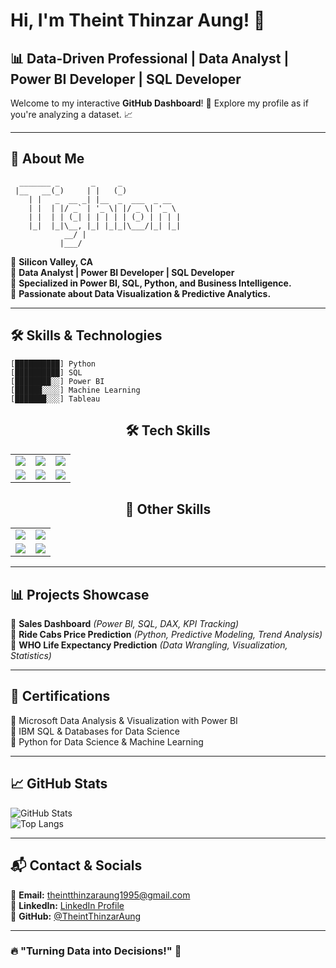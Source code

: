# Hi, I'm Theint Thinzar Aung! 👋

## 📊 Data-Driven Professional | Data Analyst | Power BI Developer | SQL Developer

Welcome to my interactive **GitHub Dashboard**! 🚀 Explore my profile as if you're analyzing a dataset. 📈

---

## 🎨 About Me  
```ascii
  _______ _       _     _              
 |__   __(_)     | |   (_)             
    | |   _  __ _| |__  _  ___  _ __    
    | |  | |/ _` | '_ \| |/ _ \| '_ \   
    | |  | | (_| | | | | | (_) | | | |  
    |_|  |_|\__, |_| |_|_|\___/|_| |_|  
            __/ |                        
           |___/                         
```
📍 **Silicon Valley, CA**  
📌 **Data Analyst | Power BI Developer | SQL Developer**  
📌 **Specialized in Power BI, SQL, Python, and Business Intelligence.**  
📌 **Passionate about Data Visualization & Predictive Analytics.**  

---

## 🛠 Skills & Technologies  
```ascii
[██████████] Python        
[██████████] SQL          
[████████░░] Power BI     
[██████░░░░] Machine Learning 
[███████░░░] Tableau      
```
<!-- Tech Skills Card -->
<div align="center">
    <h2>🛠 Tech Skills</h2>
    <table>
        <tr>
            <td><img src="https://img.shields.io/badge/Python-3776AB?style=for-the-badge&logo=python&logoColor=white" /></td>
            <td><img src="https://img.shields.io/badge/SQL-4479A1?style=for-the-badge&logo=MySQL&logoColor=white" /></td>
            <td><img src="https://img.shields.io/badge/PowerBI-F2C811?style=for-the-badge&logo=powerbi&logoColor=black" /></td>
        </tr>
        <tr>
            <td><img src="https://img.shields.io/badge/Tableau-E97627?style=for-the-badge&logo=tableau&logoColor=white" /></td>
            <td><img src="https://img.shields.io/badge/Pandas-150458?style=for-the-badge&logo=pandas&logoColor=white" /></td>
            <td><img src="https://img.shields.io/badge/Numpy-013243?style=for-the-badge&logo=numpy&logoColor=white" /></td>
        </tr>
    </table>
</div>

<!-- Other Skills Card -->
<div align="center">
    <h2>🌟 Other Skills</h2>
    <table>
        <tr>
            <td><img src="https://img.shields.io/badge/Business%20Intelligence-0078D4?style=for-the-badge&logo=microsoft&logoColor=white" /></td>
            <td><img src="https://img.shields.io/badge/Data%20Visualization-4CAF50?style=for-the-badge&logo=chartjs&logoColor=white" /></td>
        </tr>
        <tr>
            <td><img src="https://img.shields.io/badge/Statistical%20Analysis-FF5733?style=for-the-badge&logo=googleanalytics&logoColor=white" /></td>
            <td><img src="https://img.shields.io/badge/Problem%20Solving-6C757D?style=for-the-badge&logo=codeforces&logoColor=white" /></td>
        </tr>
    </table>
</div>

---

## 📊 Projects Showcase  
📌 **Sales Dashboard** *(Power BI, SQL, DAX, KPI Tracking)*  
📌 **Ride Cabs Price Prediction** *(Python, Predictive Modeling, Trend Analysis)*  
📌 **WHO Life Expectancy Prediction** *(Data Wrangling, Visualization, Statistics)*  

---

## 📜 Certifications  
📜 Microsoft Data Analysis & Visualization with Power BI  
📜 IBM SQL & Databases for Data Science  
📜 Python for Data Science & Machine Learning  

---

## 📈 GitHub Stats  
![GitHub Stats](https://github-readme-stats.vercel.app/api?username=TheintThinzarAung&show_icons=true&theme=radical)  
![Top Langs](https://github-readme-stats.vercel.app/api/top-langs/?username=TheintThinzarAung&layout=compact&theme=radical)  

---

## 📬 Contact & Socials  
📧 **Email:** [theintthinzaraung1995@gmail.com](mailto:theintthinzaraung1995@gmail.com)  
🔗 **LinkedIn:** [LinkedIn Profile](https://www.linkedin.com/in/theintthinzaraung/)  
🐙 **GitHub:** [@TheintThinzarAung](https://github.com/TheintThinzarAung)  

---

### 🔥 "Turning Data into Decisions!" 🚀
